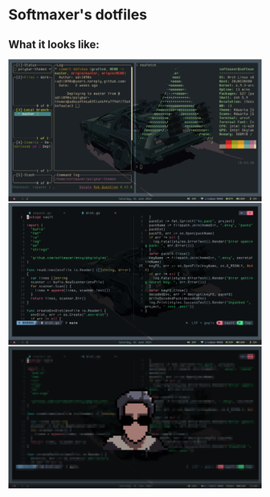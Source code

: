 # Softmaxer's dotfiles
## What it looks like:
![](rice.png)
![](code_demo.png)
![](i3lock_demo.png)
